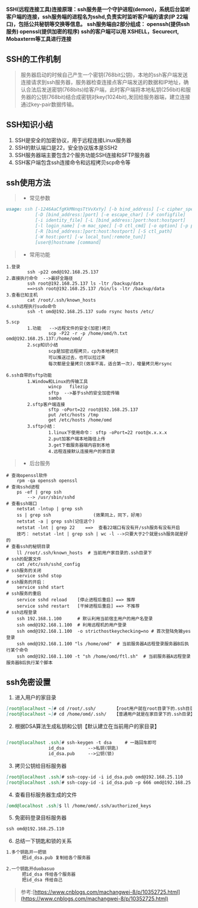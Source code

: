 **SSH(远程连接工具)连接原理：ssh服务是一个守护进程(demon)，系统后台监听客户端的连接，ssh服务端的进程名为sshd,负责实时监听客户端的请求(IP 22端口)，包括公共秘钥等交换等信息。**
**ssh服务端由2部分组成： openssh(提供ssh服务)    openssl(提供加密的程序)**
**ssh的客户端可以用 XSHELL，Securecrt, Mobaxterm等工具进行连接**

## SSH的工作机制 
> 服务器启动的时候自己产生一个密钥(768bit公钥)，本地的ssh客户端发送连接请求到ssh服务器，服务器检查连接点客户端发送的数据和IP地址，确认合法后发送密钥(768bits)给客户端，此时客户端将本地私钥(256bit)和服务器的公钥(768bit)结合成密钥对key(1024bit),发回给服务器端，建立连接通过key-pair数据传输。

## SSH知识小结  
1. SSH是安全的加密协议，用于远程连接Linux服务器               
2. SSH的默认端口是22，安全协议版本是SSH2               
3. SSH服务器端主要包含2个服务功能SSH连接和SFTP服务器               
4. SSH客户端包含ssh连接命令和远程拷贝scp命令等 

## ssh使用方法
>* 常见参数  
```markdown
usage: ssh [-1246AaCfgKkMNnqsTtVvXxYy] [-b bind_address] [-c cipher_spec]
           [-D [bind_address:]port] [-e escape_char] [-F configfile]
           [-i identity_file] [-L [bind_address:]port:host:hostport]
           [-l login_name] [-m mac_spec] [-O ctl_cmd] [-o option] [-p port]
           [-R [bind_address:]port:host:hostport] [-S ctl_path]
           [-W host:port] [-w local_tun[:remote_tun]]
           [user@]hostname [command]
```

>* 常用功能  
```sheel
1.登录                   
		ssh -p22 omd@192.168.25.137               
2.直接执行命令  -->最好全路径                   
		ssh root@192.168.25.137 ls -ltr /backup/data                       
		==>ssh root@192.168.25.137 /bin/ls -ltr /backup/data               
3.查看已知主机                    
		cat /root/.ssh/known_hosts
4.ssh远程执行sudo命令
		ssh -t omd@192.168.25.137 sudo rsync hosts /etc/
 
5.scp               
		1.功能   -->远程文件的安全(加密)拷贝                   
				scp -P22 -r -p /home/omd/h.txt omd@192.168.25.137:/home/omd/               
		2.scp知识小结                   
				scp是加密远程拷贝，cp为本地拷贝                   
				可以推送过去，也可以拉过来                   
				每次都是全量拷贝(效率不高，适合第一次)，增量拷贝用rsync
 
6.ssh自带的sftp功能               
		1.Window和Linux的传输工具                   
				wincp   filezip                   
				sftp  -->基于ssh的安全加密传输                   
				samba   
		2.sftp客户端连接                   
                sftp -oPort=22 root@192.168.25.137                   
                put /etc/hosts /tmp                   
                get /etc/hosts /home/omd   
		3.sftp小结：                   
                1.linux下使用命令： sftp -oPort=22 root@x.x.x.x                   
                2.put加客户端本地路径上传                  
                3.get下载服务器端内容到本地                   
                4.远程连接默认连接用户的家目录
```

>* 后台服务  
```sheel
# 查询openssl软件
    rpm -qa openssh openssl
# 查询sshd进程
    ps -ef | grep ssh
        --> /usr/sbin/sshd
# 查看ssh端口
    netstat -lntup | grep ssh  
    ss | grep ssh                (效果同上，同下，好用)
    netstat -a | grep ssh(记住这个)
    netstat -lnt | grep 22    ==>  查看22端口有没有开/ssh服务有没有开启
    技巧： netstat -lnt | grep ssh | wc -l -->只要大于2个就是ssh服务就是好的
# 查看ssh的秘钥目录
    ll /root/.ssh/known_hosts  # 当前用户家目录的.ssh目录下
# ssh的配置文件
    cat /etc/ssh/sshd_config   
# ssh服务的关闭
    service sshd stop
# ssh服务的开启：
    service sshd start
# ssh服务的重启
    service sshd reload    [停止进程后重启] ==> 推荐
    service sshd restart   [干掉进程后重启] ==> 不推荐
# ssh远程登录
    ssh 192.168.1.100      # 默认利用当前宿主用户的用户名登录
    ssh omd@192.168.1.100  # 利用远程机的用户登录
    ssh omd@192.168.1.100  -o stricthostkeychecking=no # 首次登陆免输yes登录
    ssh omd@192.168.1.100 "ls /home/omd"  # 当前服务器A远程登录服务器B后执行某个命令
    ssh omd@192.168.1.100 -t "sh /home/omd/ftl.sh"  # 当前服务器A远程登录服务器B后执行某个脚本

```

## ssh免密设置
1. 进入用户的家目录
```markdown
[root@localhost ~]# cd /root/.ssh/       【root用户就在root目录下的.ssh目录】
[root@localhost ~]# cd /home/omd/.ssh/   【普通用户就是在家目录下的.ssh目录】
```

2. 根据DSA算法生成私钥和公钥【默认建立在当前用户的家目录】
```markdown

[root@localhost .ssh]# ssh-keygen -t dsa     # 一路回车即可
                id_dsa         -->私钥(钥匙) 
                id_dsa.pub     -->公钥(锁)

```

3. 拷贝公钥给目标服务器
```markdown
[root@localhost .ssh]# ssh-copy-id -i id_dsa.pub omd@192.168.25.110          【使用ssh登录的默认端口22】
[root@localhost .ssh]# ssh-copy-id -i id_dsa.pub –p 666 omd@192.168.25.120   【使用ssh登录设置的端口666】
```

4. 查看目标服务器生成的文件
```markdown
[omd@localhost .ssh]$ ll /home/omd/.ssh/authorized_keys
```

5. 免密码登录目标服务器
```markdown
ssh omd@192.168.25.110
```

6. 总结一下钥匙和锁的关系
```markdown
1.多个钥匙开一把锁
      把id_dsa.pub 复制给各个服务器
 
2.一个钥匙开duobasuo
      把id_dsa 传给各个服务器
      把id_dsa 传给自己  
```

> 参考:[https://www.cnblogs.com/machangwei-8/p/10352725.html](https://www.cnblogs.com/machangwei-8/p/10352725.html)
